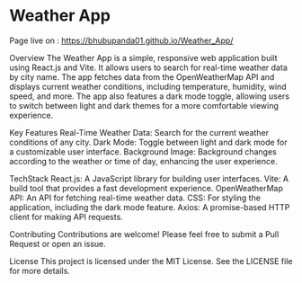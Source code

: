 # Weather App

Page live on : https://bhubupanda01.github.io/Weather_App/


Overview
The Weather App is a simple, responsive web application built using React.js and Vite. It allows users to search for real-time weather data by city name. The app fetches data from the OpenWeatherMap API and displays current weather conditions, including temperature, humidity, wind speed, and more. The app also features a dark mode toggle, allowing users to switch between light and dark themes for a more comfortable viewing experience.

Key Features
Real-Time Weather Data: Search for the current weather conditions of any city.
Dark Mode: Toggle between light and dark mode for a customizable user interface.
Background Image: Background changes according to the weather or time of day, enhancing the user experience.

TechStack
React.js: A JavaScript library for building user interfaces.
Vite: A build tool that provides a fast development experience.
OpenWeatherMap API: An API for fetching real-time weather data.
CSS: For styling the application, including the dark mode feature.
Axios: A promise-based HTTP client for making API requests.

Contributing
Contributions are welcome! Please feel free to submit a Pull Request or open an issue.

License
This project is licensed under the MIT License. See the LICENSE file for more details.
